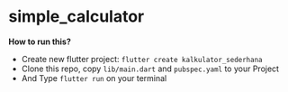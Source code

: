 # simple_calculator

**How to run this?**

- Create new flutter project: `flutter create kalkulator_sederhana` 
- Clone this repo, copy `lib/main.dart` and `pubspec.yaml` to your Project
- And Type `flutter run` on your terminal
